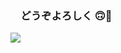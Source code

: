 ### 　どうぞよろしく 🙃🦑



<img align="left" src="https://github-readme-stats.vercel.app/api/top-langs/?username=kwsk01&hide=jupyter%20notebook" />


<!--
**kwsk01/kwsk01** is a ✨ _special_ ✨ repository because its `README.md` (this file) appears on your GitHub profile.
[![GitHub stats](https://github-readme-stats.vercel.app/api?username=kwsk01&theme=vue-dark&show_icons=true)](https://github.com/kwsk01/github-readme-stats)

[![Top Langs](https://github-readme-stats.vercel.app/api/top-langs/?username=kwsk01&theme=vue-dark&show_icons=true&layout=compact)](https://github.com/kwsk01/github-readme-stats)
Here are some ideas to get you started:

- 🔭 I’m currently working on ...
- 🌱 I’m currently learning ...
- 👯 I’m looking to collaborate on ...
- 🤔 I’m looking for help with ...
- 💬 Ask me about ...
- 📫 How to reach me: ...
- 😄 Pronouns: ...
- ⚡ Fun fact: ...
-->
